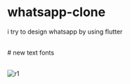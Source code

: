 # whatsapp-clone
i try to design whatsapp by using flutter

<br>
# new text fonts <br><br>



![r1](https://user-images.githubusercontent.com/34074484/66383956-8d019b80-e9c6-11e9-96b4-d7155a88bad2.PNG)
